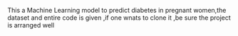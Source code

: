 This a Machine Learning model to predict diabetes in pregnant women,the dataset and entire code is given ,if one wnats to clone it ,be sure the project is arranged well
